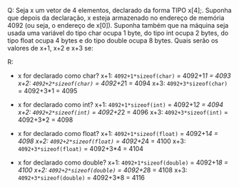 Q: Seja x um vetor de 4 elementos, declarado da forma TIPO x[4];. 
Suponha que depois da declaração, x esteja armazenado no endereço 
de memória 4092 (ou seja, o endereço de x[0]). Suponha também que 
na máquina seja usada uma variável do tipo char ocupa 1 byte, do 
tipo int ocupa 2 bytes, do tipo float ocupa 4 bytes e do tipo 
double ocupa 8 bytes. Quais serão os valores de x+1, x+2 e x+3 se:

R: 
* x for declarado como char?
x+1: `4092+1*sizeof(char)` = 4092+1*1 = 4093
x+2: `4092+2*sizeof(char)` = 4092+2*1 = 4094
x+3: `4092+3*sizeof(char)` = 4092+3*1 = 4095

* x for declarado como int?
x+1: `4092+1*sizeof(int)` = 4092+1*2 = 4094
x+2: `4092+2*sizeof(int)` = 4092+2*2 = 4096
x+3: `4092+3*sizeof(int)` = 4092+3*2 = 4098

* x for declarado como float?
x+1: `4092+1*sizeof(float)` = 4092+1*4 = 4098
x+2: `4092+2*sizeof(float)` = 4092+2*4 = 4100
x+3: `4092+3*sizeof(float)` = 4092+3*4 = 4104

* x for declarado como double?
x+1: `4092+1*sizeof(double)` = 4092+1*8 = 4100
x+2: `4092+2*sizeof(double)` = 4092+2*8 = 4108
x+3: `4092+3*sizeof(double)` = 4092+3*8 = 4116